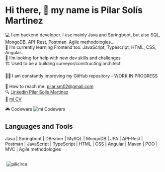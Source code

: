 # Hi there, 👋 my name is Pilar Solís Martínez

💻 I am backend developer. I use mainly Java and Springboot, but also SQL, MongoDB, API-Rest, Postman, Agile methodologies... <br />
🌱 I’m currently learning Frontend too: JavaScript, Typescript, HTML, CSS, Angular...<br />
🤔 I’m looking for help with new dev skills and challenges<br />
🏗️ Used to be a building surveyor/constructing architect <br />
 <br /> 
🔨🔧 I am constantly improving my GitHub repository - WORK IN PROGRESS <br /> 
 <br /> 
📩 How to reach me: pilar.sm02@gmail.com<br />
:mag: [Linkedin Pilar Solis Martinez](https://www.linkedin.com/in/pilar-sol%C3%ADs-mart%C3%ADnez-18720b54/)<br />
:page_facing_up: [mi CV](https://www.linkedin.com/in/pilar-sol%C3%ADs-mart%C3%ADnez-18720b54/overlay/1713712028988/single-media-viewer/?profileId=ACoAAAtr4zcBQkC3UJwMiW8lFfzjwDIDuZvCTgY)<br />

:video_game: Codewars   ![mi Codewars](https://www.codewars.com/users/pili_circe/badges/micro) 


<h2>Languages and Tools</h2>
Java | Springboot | DBeaber | MySQL | MongoDB | JPA | API-Rest | Postman | JavaScript | TypeScript | HTML | CSS | Angular | Maven | POO | MVC | Agile methodologies <br />
<br /> 
<p style="display: block" >&nbsp;<img  src="https://github-readme-stats.vercel.app/api/top-langs?username=pilicirce&show_icons=true&locale=en&layout=compact" alt="pilicirce" /></p>





